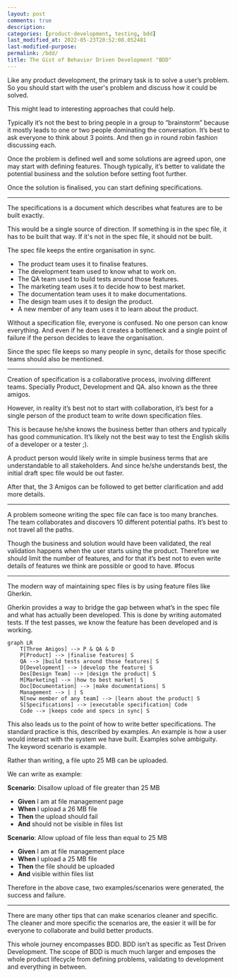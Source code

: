 ```yaml
---
layout: post
comments: true
description: 
categories: [product-development, testing, bdd]
last_modified_at: 2022-05-23T20:52:08.052481
last-modified-purpose:
permalink: /bdd/
title: The Gist of Behavior Driven Development "BDD"
---
```


Like any product development, the primary task is to solve a user’s problem. So you should start with the user's problem and discuss how it could be solved.

This might lead to interesting approaches that could help.

Typically it’s not the best to bring people in a group to “brainstorm” because it mostly leads to one or two people dominating the conversation. It’s best to ask everyone to think about 3 points. And then go in round robin fashion discussing each.

Once the problem is defined well and some solutions are agreed upon, one may start with defining features. Though typically, it’s better to validate the potential business and the solution before setting foot further.

Once the solution is finalised, you can start defining specifications.

***

The specifications is a document which describes what features are to be built exactly.

This would be a single source of direction. If something is in the spec file, it has to be built that way. If it's not in the spec file, it should not be built.

The spec file keeps the entire organisation in sync. 

- The product team uses it to finalise features.
- The development team used to know what to work on.
- The QA team used to build tests around those features.
- The marketing team uses it to decide how to best market.
- The documentation team uses it to make documentations.
- The design team uses it to design the product.
- A new member of any team uses it to learn about the product.

Without a specification file, everyone is confused. No one person can know everything. And even if he does it creates a bottleneck and a single point of failure if the person decides to leave the organisation.

Since the spec file keeps so many people in sync, details for those specific teams should also be mentioned.

***

Creation of specification is a collaborative process, involving different teams. Specially Product, Development and QA. also known as the three amigos.

However, in reality it’s best not to start with collaboration, it’s best for a single person of the product team to write down specification files.

This is because he/she knows the business better than others and typically has good communication. It’s likely not the best way to test the English skills of a developer or a tester ;). 

A product person would likely write in simple business terms that are understandable to all stakeholders. And since he/she understands best, the initial draft spec file would be out faster.

After that, the 3 Amigos can be followed to get better clarification and add more details.

***

A problem someone writing the spec file can face is too many branches. The team collaborates and discovers 10 different potential paths. It’s best to not travel all the paths.

Though the business and solution would have been validated, the real validation happens when the user starts using the product. Therefore we should limit the number of features, and for that it’s best not to even write details of features we think are possible or good to have. #focus

***

The modern way of maintaining spec files is by using feature files like Gherkin.

Gherkin provides a way to bridge the gap between what’s in the spec file and what has actually been developed. This is done by writing automated tests. If the test passes, we know the feature has been developed and is working.

```mermaid!
graph LR
    T[Three Amigos] --> P & QA & D
    P[Product] --> |finalise features| S
    QA --> |build tests around those features| S
    D[Development] --> |develop the feature| S
    Des[Design Team] --> |design the product| S
    M[Marketing] --> |how to best market| S
    Doc[Documentation] --> |make documentations| S
    Management --> | | S
    N[new member of any team] --> |learn about the product| S
    S[Specifications] --> |executable specification| Code
    Code --> |keeps code and specs in sync| S
```

This also leads us to the point of how to write better specifications. The standard practice is this, described by examples. An example is how a user would interact with the system we have built. Examples solve ambiguity. The keyword scenario is example.

Rather than writing, a file upto 25 MB can be uploaded. 

We can write as example:

**Scenario**: Disallow upload of file greater than 25 MB

- **Given** I am at file management page
- **When** I upload a 26 MB file
- **Then** the upload should fail
- **And** should not be visible in files list

**Scenario**: Allow upload of file less than equal to 25 MB
- **Given** I am at file management place
- **When** I upload a 25 MB file
- **Then** the file should be uploaded
- **And** visible within files list

Therefore in the above case, two examples/scenarios were generated, the success and failure.

***

There are many other tips that can make scenarios cleaner and specific. The cleaner and more specific the scenarios are, the easier it will be for everyone to collaborate and build better products.

This whole journey encompasses BDD. BDD isn’t as specific as Test Driven Development. The scope of BDD is much much larger and emposes the whole product lifecycle from defining problems, validating to development and everything in between.

